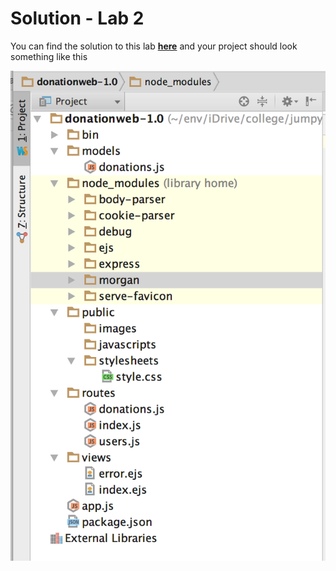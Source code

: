 # Solution - Lab 2

You can find the solution to this lab **[here](../zips/donationweb-1.0.zip)** and your project should look something like this


![](../lab02/images/lab02project.png)
